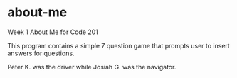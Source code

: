 # about-me
Week 1 About Me for Code 201

This program contains a simple 7 question game that prompts user to insert answers for questions.

Peter K. was the driver while Josiah G. was the navigator. 
